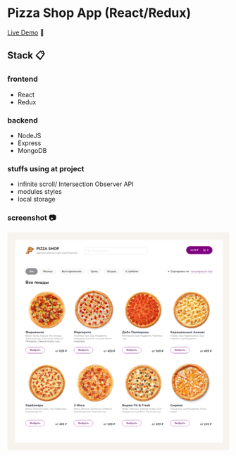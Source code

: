 # Pizza Shop App (React/Redux)

[Live Demo](https://pizza-shop-app1.herokuapp.com/) 👀

## Stack 📋

### frontend

- React
- Redux

### backend

- NodeJS
- Express
- MongoDB

### stuffs using at project

- infinite scroll/ Intersection Observer API
- modules styles
- local storage

### screenshot 📷

![screenshop](https://raw.githubusercontent.com/BarB93/pizza-shop-server/master/assets/pizza-shop-screenshop-full.png)
